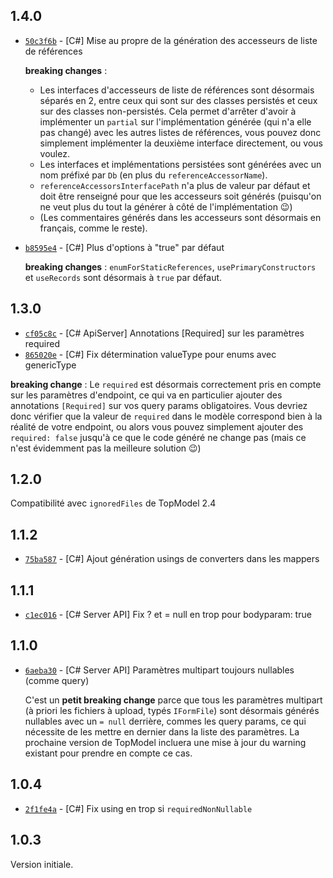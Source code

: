 ## 1.4.0

- [`50c3f6b`](https://github.com/klee-contrib/topmodel/commit/50c3f6b86a71da1e76ca1a63d4372120c788732e) - [C#] Mise au propre de la génération des accesseurs de liste de références

  **breaking changes** :

  - Les interfaces d'accesseurs de liste de références sont désormais séparés en 2, entre ceux qui sont sur des classes persistés et ceux sur des classes non-persistés. Cela permet d'arrêter d'avoir à implémenter un `partial` sur l'implémentation générée (qui n'a elle pas changé) avec les autres listes de références, vous pouvez donc simplement implémenter la deuxième interface directement, ou vous voulez.
  - Les interfaces et implémentations persistées sont générées avec un nom préfixé par `Db` (en plus du `referenceAccessorName`).
  - `referenceAccessorsInterfacePath` n'a plus de valeur par défaut et doit être renseigné pour que les accesseurs soit générés (puisqu'on ne veut plus du tout la générer à côté de l'implémentation 😉)
  - (Les commentaires générés dans les accesseurs sont désormais en français, comme le reste).

- [`b8595e4`](https://github.com/klee-contrib/topmodel/commit/b8595e4bc945c6668374985cdb4f4ace16a16623) - [C#] Plus d'options à "true" par défaut

  **breaking changes** : `enumForStaticReferences`, `usePrimaryConstructors` et `useRecords` sont désormais à `true` par défaut.

## 1.3.0

- [`cf05c8c`](https://github.com/klee-contrib/topmodel/commit/cf05c8c31d8f80179741b2c5d6a07888528207f7) - [C# ApiServer] Annotations [Required] sur les paramètres required
- [`865020e`](https://github.com/klee-contrib/topmodel/commit/865020e969ec65535f0aeaca9c7da09b61321710) - [C#] Fix détermination valueType pour enums avec genericType

**breaking change** : Le `required` est désormais correctement pris en compte sur les paramètres d'endpoint, ce qui va en particulier ajouter des annotations `[Required]` sur vos query params obligatoires. Vous devriez donc vérifier que la valeur de `required` dans le modèle correspond bien à la réalité de votre endpoint, ou alors vous pouvez simplement ajouter des `required: false` jusqu'à ce que le code généré ne change pas (mais ce n'est évidemment pas la meilleure solution 😉)

## 1.2.0

Compatibilité avec `ignoredFiles` de TopModel 2.4

## 1.1.2

- [`75ba587`](https://github.com/klee-contrib/topmodel/commit/75ba58725fcf8c3e0abb495bf60cc0d2c68ca3fa) - [C#] Ajout génération usings de converters dans les mappers

## 1.1.1

- [`c1ec016`](https://github.com/klee-contrib/topmodel/commit/c1ec01639dccc17ece05136ffe85ce1618d925fb) - [C# Server API] Fix ? et = null en trop pour bodyparam: true

## 1.1.0

- [`6aeba30`](https://github.com/klee-contrib/topmodel/commit/6aeba30068b86500e9d73b5d474f354e1e384979) - [C# Server API] Paramètres multipart toujours nullables (comme query)

  C'est un **petit breaking change** parce que tous les paramètres multipart (à priori les fichiers à upload, typés `IFormFile`) sont désormais générés nullables avec un `= null` derrière, commes les query params, ce qui nécessite de les mettre en dernier dans la liste des paramètres. La prochaine version de TopModel incluera une mise à jour du warning existant pour prendre en compte ce cas.

## 1.0.4

- [`2f1fe4a`](https://github.com/klee-contrib/topmodel/commit/2f1fe4a6b7d369b45c2b159c9e9f6b323eb225ff) - [C#] Fix using en trop si `requiredNonNullable`

## 1.0.3

Version initiale.
